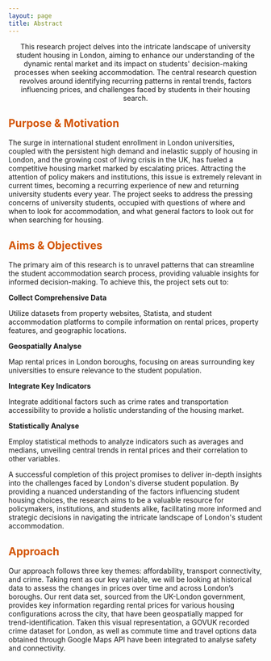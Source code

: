 ```yaml
---
layout: page
title: Abstract
---
```

<p align="center">This research project delves into the intricate landscape of university student housing in London, aiming to enhance our understanding of the dynamic rental market and its impact on students' decision-making processes when seeking accommodation. The central research question revolves around identifying recurring patterns in rental trends, factors influencing prices, and challenges faced by students in their housing search.</p>


## <span style="color: #D35400 ;">Purpose & Motivation</span>

The surge in international student enrollment in London universities, coupled with the persistent high demand and inelastic supply of housing in London, and the growing cost of living crisis in the UK, has fueled a competitive housing market marked by escalating prices.
Attracting the attention of policy makers and institutions, this issue is extremely relevant in current times, becoming a recurring experience of new and returning university students every year. The project seeks to address the pressing concerns of university students, occupied with questions of where and when to look for accommodation, and what general factors to look out for when searching for housing.

## <span style="color: #D35400 ;">Aims & Objectives</span>
The primary aim of this research is to unravel patterns that can streamline the student accommodation search process, providing valuable insights for informed decision-making. To achieve this, the project sets out to:

**Collect Comprehensive Data**

Utilize datasets from property websites, Statista, and student accommodation platforms to compile information on rental prices, property features, and geographic locations.

**Geospatially Analyse**

Map rental prices in London boroughs, focusing on areas surrounding key universities to ensure relevance to the student population.

**Integrate Key Indicators**

Integrate additional factors such as crime rates and transportation accessibility to provide a holistic understanding of the housing market.

**Statistically Analyse**

Employ statistical methods to analyze indicators such as averages and medians, unveiling central trends in rental prices and their correlation to other variables.

A successful completion of this project promises to deliver in-depth insights into the challenges faced by London's diverse student population. By providing a nuanced understanding of the factors influencing student housing choices, the research aims to be a valuable resource for policymakers, institutions, and students alike, facilitating more informed and strategic decisions in navigating the intricate landscape of London's student accommodation.

## <span style="color: #D35400 ;">Approach</span>
Our approach follows three key themes: affordability, transport connectivity, and crime. Taking rent as our key variable, we will be looking at historical data to assess the changes in prices over time and across London’s boroughs. Our rent data set, sourced from the UK-London government, provides key information regarding rental prices for various housing configurations across the city, that have been geospatially mapped for trend-identification. Taken this visual representation, a GOVUK recorded crime dataset for London, as well as commute time and travel options data obtained through Google Maps API have been integrated to analyse safety and connectivity.
